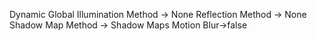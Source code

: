 Dynamic Global Illumination Method -> None
Reflection Method -> None
Shadow Map Method -> Shadow Maps
Motion Blur->false